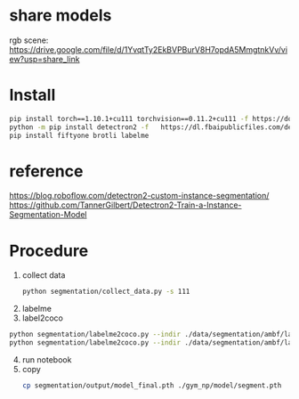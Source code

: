 # share models

rgb scene: https://drive.google.com/file/d/1YvqtTy2EkBVPBurV8H7opdA5MmgtnkVv/view?usp=share_link

# Install

```sh
pip install torch==1.10.1+cu111 torchvision==0.11.2+cu111 -f https://download.pytorch.org/whl/torch_stable.html
python -m pip install detectron2 -f   https://dl.fbaipublicfiles.com/detectron2/wheels/cu113/torch1.10/index.html
pip install fiftyone brotli labelme
```


# reference
https://blog.roboflow.com/detectron2-custom-instance-segmentation/
https://github.com/TannerGilbert/Detectron2-Train-a-Instance-Segmentation-Model


# Procedure

1. collect data
   ```sh
   python segmentation/collect_data.py -s 111
   ```
2. labelme
3. label2coco
```sh
python segmentation/labelme2coco.py --indir ./data/segmentation/ambf/lableme/ --output ./data/segmentation/ambf/train.json
python segmentation/labelme2coco.py --indir ./data/segmentation/ambf/lableme/ --output ./data/segmentation/ambf/test.json
```
4. run notebook
5. copy
   ```sh
   cp segmentation/output/model_final.pth ./gym_np/model/segment.pth 
   ```